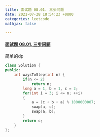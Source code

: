 ```yaml
---
title: 面试题 08.01. 三步问题
date: 2021-07-28 18:54:23 +0800
categories: leetcode
mathjax: false

---
```


#### [面试题 08.01. 三步问题](https://leetcode-cn.com/problems/three-steps-problem-lcci/)

简单的dp

```c++
class Solution {
public:
    int waysToStep(int n) {
        if(n <= 2)
            return n;
        long a = 1, b = 1, c = 2;
        for(int i = 3; i <= n; ++i)
        {
            a = (c + b + a) % 1000000007;
            swap(a, c);
            swap(a, b);
        }
        return c;
    }
};
```

